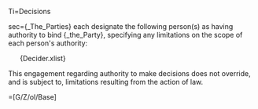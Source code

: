 Ti=Decisions

sec={_The_Parties} each designate the following person(s) as having authority to bind {_the_Party}, specifying any limitations on the scope of each person's authority: <ol>{Decider.xlist}</ol> This engagement regarding authority to make decisions does not override, and is subject to, limitations resulting from the action of law. 

=[G/Z/ol/Base]
